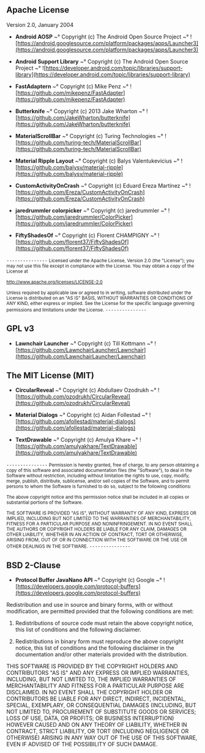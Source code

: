 ## Apache License
Version 2.0, January 2004<br/>
 
* **Android AOSP**
~° Copyright (c) The Android Open Source Project
~° ![https://android.googlesource.com/platform/packages/apps/Launcher3](https://android.googlesource.com/platform/packages/apps/Launcher3)<br/>

* **Android Support Library**
~° Copyright (c) The Android Open Source Project
~° ![https://developer.android.com/topic/libraries/support-library](https://developer.android.com/topic/libraries/support-library)<br/>

* **FastAdaptern**
~° Copyright (c) Mike Penz
~° ![https://github.com/mikepenz/FastAdapter](https://github.com/mikepenz/FastAdapter)<br/>

* **Butterknife**
~° Copyright (c) 2013 Jake Wharton
~° ![https://github.com/JakeWharton/butterknife](https://github.com/JakeWharton/butterknife)<br/>

* **MaterialScrollBar**
~° Copyright (c) Turing Technologies
~° ![https://github.com/turing-tech/MaterialScrollBar](https://github.com/turing-tech/MaterialScrollBar)<br/>

* **Material Ripple Layout**
~° Copyright (c) Balys Valentukevicius
~° ![https://github.com/balysv/material-ripple](https://github.com/balysv/material-ripple)<br/>

* **CustomActivityOnCrash**
~° Copyright (c) Eduard Ereza Martínez
~° ![https://github.com/Ereza/CustomActivityOnCrash](https://github.com/Ereza/CustomActivityOnCrash)<br/>

* **jaredrummler colorpicker**
~° Copyright (c) jaredrummler
~° ![https://github.com/jaredrummler/ColorPicker](https://github.com/jaredrummler/ColorPicker)<br/>

* **FiftyShadesOf**
~° Copyright (c) Florent CHAMPIGNY
~° ![https://github.com/florent37/FiftyShadesOf](https://github.com/florent37/FiftyShadesOf)<br/>

`---------------`
<small>Licensed under the Apache License, Version 2.0 (the "License");
you may not use this file except in compliance with the License.
You may obtain a copy of the License at

http://www.apache.org/licenses/LICENSE-2.0

Unless required by applicable law or agreed to in writing, software
distributed under the License is distributed on an "AS IS" BASIS,
WITHOUT WARRANTIES OR CONDITIONS OF ANY KIND, either express or implied.
See the License for the specific language governing permissions and
limitations under the License.</small>
`---------------`

## GPL v3
* **Lawnchair Launcher**
~° Copyright (c) Till Kottmann
~° ![https://github.com/LawnchairLauncher/Lawnchair](https://github.com/LawnchairLauncher/Lawnchair)<br/>

## The MIT License (MIT)
* **CircularReveal**
~° Copyright (c) Abdullaev Ozodrukh
~° ![https://github.com/ozodrukh/CircularReveal](https://github.com/ozodrukh/CircularReveal)<br/>

* **Material Dialogs**
~° Copyright (c) Aidan Follestad
~° ![https://github.com/afollestad/material-dialogs](https://github.com/afollestad/material-dialogs)<br/>

* **TextDrawable**
~° Copyright (c) Amulya Khare
~° ![https://github.com/amulyakhare/TextDrawable](https://github.com/amulyakhare/TextDrawable)<br/>

`---------------`
<small>Permission is hereby granted, free of charge, to any person obtaining a copy
of this software and associated documentation files (the "Software"), to deal
in the Software without restriction, including without limitation the rights
to use, copy, modify, merge, publish, distribute, sublicense, and/or sell
copies of the Software, and to permit persons to whom the Software is
furnished to do so, subject to the following conditions:

The above copyright notice and this permission notice shall be included in all
copies or substantial portions of the Software.

THE SOFTWARE IS PROVIDED "AS IS", WITHOUT WARRANTY OF ANY KIND, EXPRESS OR
IMPLIED, INCLUDING BUT NOT LIMITED TO THE WARRANTIES OF MERCHANTABILITY,
FITNESS FOR A PARTICULAR PURPOSE AND NONINFRINGEMENT. IN NO EVENT SHALL THE
AUTHORS OR COPYRIGHT HOLDERS BE LIABLE FOR ANY CLAIM, DAMAGES OR OTHER
LIABILITY, WHETHER IN AN ACTION OF CONTRACT, TORT OR OTHERWISE, ARISING FROM,
OUT OF OR IN CONNECTION WITH THE SOFTWARE OR THE USE OR OTHER DEALINGS IN THE
SOFTWARE.</small>
`---------------`

## BSD 2-Clause
* **Protocol Buffer JavaNano API**
~° Copyright (c) Google
~° ![https://developers.google.com/protocol-buffers](https://developers.google.com/protocol-buffers)<br/>

Redistribution and use in source and binary forms, with or without
modification, are permitted provided that the following conditions are met:

1. Redistributions of source code must retain the above copyright notice,
this list of conditions and the following disclaimer.

2. Redistributions in binary form must reproduce the above copyright notice,
this list of conditions and the following disclaimer in the documentation
and/or other materials provided with the distribution.

THIS SOFTWARE IS PROVIDED BY THE COPYRIGHT HOLDERS AND CONTRIBUTORS "AS IS"
AND ANY EXPRESS OR IMPLIED WARRANTIES, INCLUDING, BUT NOT LIMITED TO,
THE IMPLIED WARRANTIES OF MERCHANTABILITY AND FITNESS FOR A PARTICULAR
PURPOSE ARE DISCLAIMED. IN NO EVENT SHALL THE COPYRIGHT HOLDER OR CONTRIBUTORS
BE LIABLE FOR ANY DIRECT, INDIRECT, INCIDENTAL, SPECIAL, EXEMPLARY, OR
CONSEQUENTIAL DAMAGES (INCLUDING, BUT NOT LIMITED TO, PROCUREMENT OF SUBSTITUTE
GOODS OR SERVICES; LOSS OF USE, DATA, OR PROFITS; OR BUSINESS INTERRUPTION)
HOWEVER CAUSED AND ON ANY THEORY OF LIABILITY, WHETHER IN CONTRACT, STRICT
LIABILITY, OR TORT (INCLUDING NEGLIGENCE OR OTHERWISE) ARISING IN ANY WAY OUT
OF THE USE OF THIS SOFTWARE, EVEN IF ADVISED OF THE POSSIBILITY OF SUCH DAMAGE.